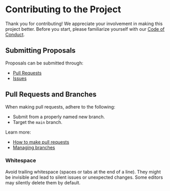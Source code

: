 # Contributing to the Project

Thank you for contributing! We appreciate your involvement in making this project better. Before you start, please familiarize yourself with our [Code of Conduct](./CODE_OF_CONDUCT.md).

## Submitting Proposals

Proposals can be submitted through:

- [Pull Requests](https://github.com/divio/getting-started-with-symfony/pulls)
- [Issues](https://github.com/divio/getting-started-with-symfony/issues)

## Pull Requests and Branches

When making pull requests, adhere to the following:

- Submit from a properly named new branch.
- Target the `main` branch.

Learn more:

- [How to make pull requests](https://help.github.com/articles/using-pull-requests/)
- [Managing branches](https://help.github.com/articles/creating-and-deleting-branches-within-your-repository/)

### Whitespace

Avoid trailing whitespace (spaces or tabs at the end of a line). They might be invisible and lead to silent issues or unexpected changes. Some editors may silently delete them by default.
